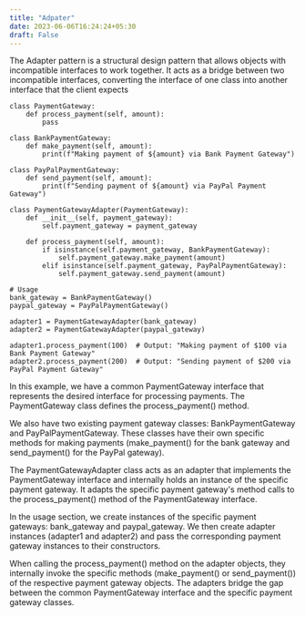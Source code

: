 ```yaml
---
title: "Adpater"
date: 2023-06-06T16:24:24+05:30
draft: False
---
```


The Adapter pattern is a structural design pattern that allows objects with incompatible interfaces to work together. It acts as a bridge between two incompatible interfaces, converting the interface of one class into another interface that the client expects

```
class PaymentGateway:
    def process_payment(self, amount):
        pass

class BankPaymentGateway:
    def make_payment(self, amount):
        print(f"Making payment of ${amount} via Bank Payment Gateway")

class PayPalPaymentGateway:
    def send_payment(self, amount):
        print(f"Sending payment of ${amount} via PayPal Payment Gateway")

class PaymentGatewayAdapter(PaymentGateway):
    def __init__(self, payment_gateway):
        self.payment_gateway = payment_gateway

    def process_payment(self, amount):
        if isinstance(self.payment_gateway, BankPaymentGateway):
            self.payment_gateway.make_payment(amount)
        elif isinstance(self.payment_gateway, PayPalPaymentGateway):
            self.payment_gateway.send_payment(amount)

# Usage
bank_gateway = BankPaymentGateway()
paypal_gateway = PayPalPaymentGateway()

adapter1 = PaymentGatewayAdapter(bank_gateway)
adapter2 = PaymentGatewayAdapter(paypal_gateway)

adapter1.process_payment(100)  # Output: "Making payment of $100 via Bank Payment Gateway"
adapter2.process_payment(200)  # Output: "Sending payment of $200 via PayPal Payment Gateway"

```

In this example, we have a common PaymentGateway interface that represents the desired interface for processing payments. The PaymentGateway class defines the process_payment() method.

We also have two existing payment gateway classes: BankPaymentGateway and PayPalPaymentGateway. These classes have their own specific methods for making payments (make_payment() for the bank gateway and send_payment() for the PayPal gateway).

The PaymentGatewayAdapter class acts as an adapter that implements the PaymentGateway interface and internally holds an instance of the specific payment gateway. It adapts the specific payment gateway's method calls to the process_payment() method of the PaymentGateway interface.

In the usage section, we create instances of the specific payment gateways: bank_gateway and paypal_gateway. We then create adapter instances (adapter1 and adapter2) and pass the corresponding payment gateway instances to their constructors.

When calling the process_payment() method on the adapter objects, they internally invoke the specific methods (make_payment() or send_payment()) of the respective payment gateway objects. The adapters bridge the gap between the common PaymentGateway interface and the specific payment gateway classes.